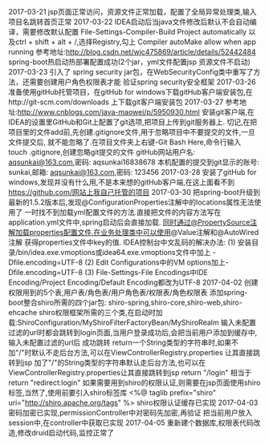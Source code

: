 2017-03-21 jsp页面正常访问，资源文件正常加载，配置了全局异常处理类,输入项目名跳转首页正常
2017-03-22 IDEA启动后当java文件修改后默认不会自动编译，需要修改默认配置
           File-Settings-Compiler-Build Project automatically
           以及ctrl + shift + alt + /,选择Registry,勾上 Compiler autoMake allow when app running
           参考地址:http://blog.csdn.net/wjc475869/article/details/52442484
           spring-boot热启动热部署配置成功(2个jar，yml文件配置jsp 资源文件不启动)
2017-03-23 引入了 spring security jar包，在WebSecurityConfig类中重写了方法，还需要创建用户角色权限表才能
           验证spring security安全框架
2017-03-26 准备使用gitHub托管项目，在gitHub for windows下载gitHub客户端安装包,在http://git-scm.com/downloads
           上下载git客户端安装包
2017-03-27 参考地址:http://www.cnblogs.com/java-maowei/p/5950930.html
           安装git客户端,在IDEA的设置里GitHub和Git上配置了git选项,把项目上传到git服务器上.
           切记,在把项目里的文件add前,先创建.gitignore文件,用于忽略项目中不要提交的文件,一旦文件提交后,
           就不能忽略了.在项目文件夹上右键-Git Bash Here,命令行输入 touch .gitignore,创建忽略git提交的文件
           gitHub网站用户名: aqsunkai@163.com,密码: aqsunkai16838678
           本机配置的提交到git显示的账号: sunkai,邮箱: aqsunkai@163.com,密码: 123456
2017-03-28 安装了gitHub for windows,发现并没有什么用,不是本来想的gitHub客户端,在这上面看不到
           https://github.com/网站上我自己托管的项目
2017-03-30 把spring-boot升级到最新的1.5.2版本后,发现@ConfigurationProperties注解中的locations属性无法使用了
           一时找不到加载yml配置文件的方法.直接把文件的内容方法写在application.yml文件中,spring启动后会直接加载.
           同时通过@PropertySource注解加载properties配置文件.在业务处理类中可以使用@Value注解和@AutoWired注解
           获得properties文件中key的值.
           IDEA控制台中文乱码的解决办法: (1) 安装目录/bin/idea.exe.vmoptions或idea64.exe.vmoptions文件中加上
           -Dfile.encoding=UTF-8 (2) Edit Configurations中的VM options加上-Dfile.encoding=UTF-8
           (3) File-Settings-File Encodings中IDE Encoding/Project Encoding/Default Encoding都改为UTF-8
2017-04-02 创建权限用到的5个表,用户表/角色表/用户角色表/权限表/角色权限表
           添加spring-boot整合shiro所需的四个jar包: shiro-spring,shiro-core,shiro-web,shiro-ehcache
           shiro权限框架所需的三个类,在启动时加载:ShiroConfiguration/MyShiroFilterFactoryBean/MyShiroRealm
           输入未配置过滤的url时都会跳转到login页面,当用户登录成功后,会把当前用户添加到缓存中,输入未配置过滤的url后
           成功跳转
           return一个String类型的字符串时,如果不加"/"时默认不走后台方法,可以在ViewControllerRegistry.properties
           让其直接跳转到jsp
           加了"/"的String类型的字符串默认走后台方法,也可以在ViewControllerRegistry.properties让其直接跳转到jsp
           return "/login" 相当于 return "redirect:login"
           如果需要用到shiro的权限认证,则需要在jsp页面使用shiro标签,当然了,使用前要引入shiro标签库
           <%@ taglib prefix="shiro" uri="http://shiro.apache.org/tags" %>
           shiro权限认证缓存已实现
2017-04-03 密码加密已实现,permissionController中对密码先加密,再验证
           把当前用户放入session中,在controller中获取已实现
2017-04-05 重新建个数据库,权限表代码改造,修改druid启动代码,监控正常了
